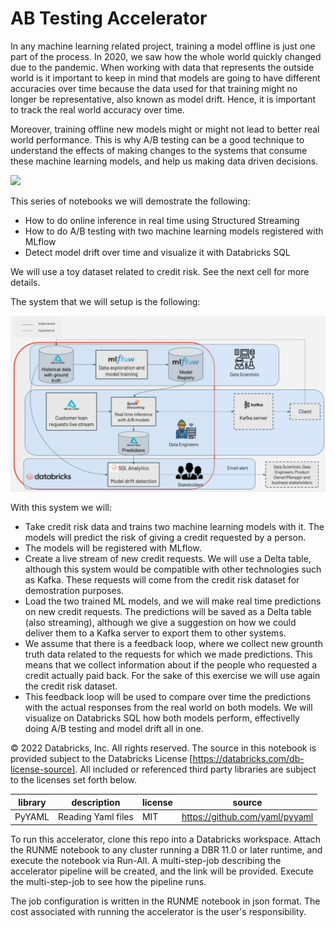 # AB Testing Accelerator
In any machine learning related project, training a model offline is just one part of the process. In 2020, we saw how the whole world quickly changed due to the pandemic. When working with data that represents the outside world is it important to keep in mind that models are going to have different accuracies over time because the data used for that training might no longer be representative, also known as model drift. Hence, it is important to track the real world accuracy over time. 

Moreover, training offline new models might or might not lead to better real world performance. This is why A/B testing can be a good technique to understand the effects of making changes to the systems that consume these machine learning models, and help us making data driven decisions.

<img src="https://ml-ops.org/img/mlops-loop-en.jpg" width="400"/>

This series of notebooks we will demostrate the following:
- How to do online inference in real time using Structured Streaming
- How to do A/B testing with two machine learning models registered with MLflow
- Detect model drift over time and visualize it with Databricks SQL

We will use a toy dataset related to credit risk. See the next cell for more details.


The system that we will setup is the following:

<img src="https://github.com/sergioballesterossolanas/databricks-ab-testing/blob/master/img/arch_1.png?raw=true" width="1000"/>

With this system we will:
- Take credit risk data and trains two machine learning models with it. The models will predict the risk of giving a credit requested by a person.
- The models will be registered with MLflow.
- Create a live stream of new credit requests. We will use a Delta table, although this system would be compatible with other technologies such as Kafka. These requests will come from the credit risk dataset for demostration purposes.
- Load the two trained ML models, and we will make real time predictions on new credit requests. The predictions will be saved as a Delta table (also streaming), although we give a suggestion on how we could deliver them to a Kafka server to export them to other systems.
- We assume that there is a feedback loop, where we collect new grounth truth data related to the requests for which we made predictions. This means that we collect information about if the people who requested a credit actually paid back. For the sake of this exercise we will use again the credit risk dataset.
- This feedback loop will be used to compare over time the predictions with the actual responses from the real world on both models. We will visualize on Databricks SQL how both models perform, effectivelly doing A/B testing and model drift all in one.

&copy; 2022 Databricks, Inc. All rights reserved. The source in this notebook is provided subject to the Databricks License [https://databricks.com/db-license-source].  All included or referenced third party libraries are subject to the licenses set forth below.

| library                                | description             | license    | source                                              |
|----------------------------------------|-------------------------|------------|-----------------------------------------------------|
| PyYAML                                 | Reading Yaml files      | MIT        | https://github.com/yaml/pyyaml                      |

To run this accelerator, clone this repo into a Databricks workspace. Attach the RUNME notebook to any cluster running a DBR 11.0 or later runtime, and execute the notebook via Run-All. A multi-step-job describing the accelerator pipeline will be created, and the link will be provided. Execute the multi-step-job to see how the pipeline runs.

The job configuration is written in the RUNME notebook in json format. The cost associated with running the accelerator is the user's responsibility.
